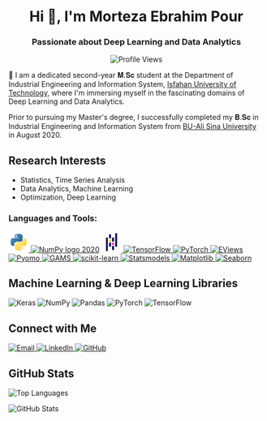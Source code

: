 
<h1 align="center">Hi 👋, I'm Morteza Ebrahim Pour</h1>
<h3 align="center">Passionate about Deep Learning and Data Analytics</h3>
<p align="center">
  <img src="https://komarev.com/ghpvc/?username=yourusername&label=Profile%20views&color=0e75b6&style=flat" alt="Profile Views" />
</p>

📖 I am a dedicated second-year 𝐌.𝐒𝐜 student at the Department of Industrial Engineering and Information System, [Isfahan University of Technology](http://english.iut.ac.ir), where I'm immersing myself in the fascinating domains of Deep Learning and Data Analytics.

Prior to pursuing my Master's degree, I successfully completed my 𝐁.𝐒𝐜 in Industrial Engineering and Information System from [BU-Ali Sina University](https://basu.ac.ir/en/home) in August 2020.

## Research Interests
- Statistics, Time Series Analysis
- Data Analytics, Machine Learning
- Optimization, Deep Learning

<h3 align="left">Languages and Tools:</h3>
<p align="left">
  <!-- Python -->
  <a href="https://www.python.org" target="_blank" rel="noreferrer">
    <img src="https://raw.githubusercontent.com/devicons/devicon/master/icons/python/python-original.svg" alt="Python" width="40" height="40"/>
  </a>
  <!-- NumPy -->
<a title="Isabela Presedo-Floyd, CC BY-SA 4.0 &lt;https://creativecommons.org/licenses/by-sa/4.0&gt;, via Wikimedia Commons" href="https://commons.wikimedia.org/wiki/File:NumPy_logo_2020.svg"><img width="100" height="50"  alt="NumPy logo 2020" src="https://upload.wikimedia.org/wikipedia/commons/thumb/3/31/NumPy_logo_2020.svg/512px-NumPy_logo_2020.svg.png"></a>
  </a>
  <!-- Pandas -->
  <a href="https://pandas.pydata.org/" target="_blank" rel="noreferrer">
    <img src="https://raw.githubusercontent.com/devicons/devicon/2ae2a900d2f041da66e950e4d48052658d850630/icons/pandas/pandas-original.svg" alt="Pandas" width="40" height="40"/>
  </a>
  <!-- TensorFlow -->
  <a href="https://www.tensorflow.org/" target="_blank" rel="noreferrer">
    <img src="https://www.vectorlogo.zone/logos/tensorflow/tensorflow-icon.svg" alt="TensorFlow" width="40" height="40"/>
  </a>
  <!-- PyTorch -->
  <a href="https://pytorch.org/" target="_blank" rel="noreferrer">
    <img src="https://www.vectorlogo.zone/logos/pytorch/pytorch-icon.svg" alt="PyTorch" width="40" height="40"/>
  </a>
  <!-- EViews -->
  <a href="https://www.eviews.com/" target="_blank" rel="noreferrer">
    <img src="https://www.hearne.software/Images/Software-Icons/Software-Header-Icons/EViews-Square-198.aspx" alt="EViews" width="45" height="45"/>
  </a>
  <!-- Pyomo -->
  <a href="https://pyomo.readthedocs.io/en/stable/index.html" target="_blank" rel="noreferrer">
    <img src="https://pyomo.readthedocs.io/en/stable/_images/PyomoNewBlue3.png" alt="Pyomo" width="100" height="40"/>
  </a>
  <!-- GAMS -->
  <a href="https://www.gams.com/" target="_blank" rel="noreferrer">
    <img src="https://global-uploads.webflow.com/6047a9e35e5dc54ac86ddd90/6301871b697c234ca3ca1042_dfdf49dc.png" alt="GAMS" width="40" height="40"/>
  </a>
  <!-- scikit-learn -->
  <a href="https://scikit-learn.org/stable/" target="_blank" rel="noreferrer">
    <img src="https://upload.wikimedia.org/wikipedia/commons/thumb/0/05/Scikit_learn_logo_small.svg/2560px-Scikit_learn_logo_small.svg.png" alt="scikit-learn" width="80" height="45"/>
  </a>
  <!-- Statsmodels -->
  <a href="https://www.statsmodels.org/stable/index.html" target="_blank" rel="noreferrer">
    <img src="https://www.statsmodels.org/stable/_images/statsmodels-logo-v2.svg" alt="Statsmodels" width="80" height="40"/>
  </a>
  <!-- Matplotlib -->
  <a href="https://matplotlib.org/" target="_blank" rel="noreferrer">
    <img src="https://camo.githubusercontent.com/109927a15915074d15313889468aa9aa688de3b9e38cc4359a01f665d351114e/68747470733a2f2f6d6174706c6f746c69622e6f72672f5f7374617469632f6c6f676f322e737667" alt="Matplotlib" width="100" height="50"/>
  </a>
  <!-- Seaborn -->
  <a href="https://seaborn.pydata.org/" target="_blank" rel="noreferrer">
    <img src="https://raw.githubusercontent.com/mwaskom/seaborn/master/doc/_static/logo-wide-lightbg.svg" alt="Seaborn" width="90" height="70"/>
  </a>
  
</p>

## Machine Learning & Deep Learning Libraries
<p align="left">
  <img src="https://img.shields.io/badge/Keras-%23D00000.svg?style=for-the-badge&logo=Keras&logoColor=white" alt="Keras" />
  <img src="https://img.shields.io/badge/numpy-%23013243.svg?style=for-the-badge&logo=numpy&logoColor=white" alt="NumPy" />
  <img src="https://img.shields.io/badge/pandas-%23150458.svg?style=for-the-badge&logo=pandas&logoColor=white" alt="Pandas" />
  <img src="https://img.shields.io/badge/PyTorch-%23EE4C2C.svg?style=for-the-badge&logo=PyTorch&logoColor=white" alt="PyTorch" />
  <img src="https://img.shields.io/badge/TensorFlow-%23FF6F00.svg?style=for-the-badge&logo=TensorFlow&logoColor=white" alt="TensorFlow" />
</p>

## Connect with Me 
<p align="left">
  <a href="mailto:m.ort.ebrahim.pour.salimi@gmail.com">
    <img src="https://img.shields.io/badge/Email-%23D14836.svg?style=for-the-badge&logo=gmail&logoColor=white" alt="Email" />
  </a>
  <a href="http://www.linkedin.com/in/morteza-ebp">
    <img src="https://img.shields.io/badge/LinkedIn-%230077B5.svg?style=for-the-badge&logo=linkedin&logoColor=white" alt="LinkedIn" />
  </a>
  <a href="https://github.com/MortezaEbP">
    <img src="https://img.shields.io/badge/GitHub-%23181717.svg?style=for-the-badge&logo=github&logoColor=white" alt="GitHub" />

  </a>
  <!-- Add other social media badges if needed -->
</p>

## GitHub Stats
<p align="left">
  <img src="https://github-readme-stats.vercel.app/api/top-langs/?username=yourusername&layout=compact" alt="Top Languages" />
</p>
<p align="left">
  <img src="https://github-readme-stats.vercel.app/api?username=yourusername&show_icons=true" alt="GitHub Stats" />
</p>

